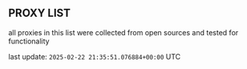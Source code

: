 ## PROXY LIST

all proxies in this list were collected from open sources and tested for functionality

last update: `2025-02-22 21:35:51.076884+00:00` UTC